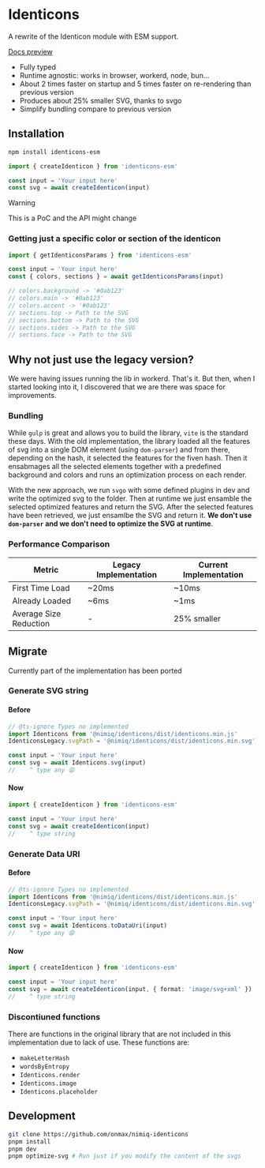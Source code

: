 # Identicons

A rewrite of the Identicon module with ESM support.

[Docs preview](https://deploy-preview-78--developer-center.netlify.app/build/ui/identicons#nimiq-identicons)

- Fully typed
- Runtime agnostic: works in browser, workerd, node, bun...
- About 2 times faster on startup and 5 times faster on re-rendering than previous version
- Produces about 25% smaller SVG, thanks to svgo
- Simplify bundling compare to previous version

## Installation

```bash
npm install identicons-esm
```

```ts
import { createIdenticon } from 'identicons-esm'

const input = 'Your input here'
const svg = await createIdenticon(input)
```

> [!WARNING]
> This is a PoC and the API might change

### Getting just a specific color or section of the identicon

```ts
import { getIdenticonsParams } from 'identicons-esm'

const input = 'Your input here'
const { colors, sections } = await getIdenticonsParams(input)

// colors.background -> '#0ab123'
// colors.main -> '#0ab123'
// colors.accent -> '#0ab123'
// sections.top -> Path to the SVG
// sections.bottom -> Path to the SVG
// sections.sides -> Path to the SVG
// sections.face -> Path to the SVG
```

## Why not just use the legacy version?

We were having issues running the lib in workerd. That's it. But then, when I started looking into it, I discovered that we are there was space for improvements.

### Bundling

While `gulp` is great and allows you to build the library, `vite` is the standard these days. With the old implementation, the library loaded all the features of svg into a single DOM element (using `dom-parser`) and from there, depending on the hash, it selected the features for the fiven hash. Then it ensabmages all the selected elements together with a predefined background and colors and runs an optimization process on each render.

With the new approach, we run `svgo` with some defined plugins in dev and write the optimized svg to the folder. Then at runtime we just ensamble the selected optimized features and return the SVG. After the selected features have been retrieved, we just ensamlbe the SVG and return it. **We don't use `dom-parser` and we don't need to optimize the SVG at runtime**.

### Performance Comparison

| Metric                 | Legacy Implementation | Current Implementation |
| ---------------------- | --------------------- | ---------------------- |
| First Time Load        | ~20ms                 | ~10ms                  |
| Already Loaded         | ~6ms                  | ~1ms                   |
| Average Size Reduction | -                     | 25% smaller            |

## Migrate

Currently part of the implementation has been ported

### Generate SVG string

#### Before

```js
// @ts-ignore Types no implemented
import Identicons from '@nimiq/identicons/dist/identicons.min.js'
IdenticonsLegacy.svgPath = '@nimiq/identicons/dist/identicons.min.svg'

const input = 'Your input here'
const svg = await Identicons.svg(input)
//    ^ type any 😩
```

#### Now

```ts
import { createIdenticon } from 'identicons-esm'

const input = 'Your input here'
const svg = await createIdenticon(input)
//    ^ type string
```

### Generate Data URI

#### Before

```js
// @ts-ignore Types no implemented
import Identicons from '@nimiq/identicons/dist/identicons.min.js'
IdenticonsLegacy.svgPath = '@nimiq/identicons/dist/identicons.min.svg'

const input = 'Your input here'
const svg = await Identicons.toDataUri(input)
//    ^ type any 😩
```

#### Now

```ts
import { createIdenticon } from 'identicons-esm'

const input = 'Your input here'
const svg = await createIdenticon(input, { format: 'image/svg+xml' })
//    ^ type string
```

### Discontiuned functions

There are functions in the original library that are not included in this implementation due to lack of use. These functions are:

- `makeLetterHash`
- `wordsByEntropy`
- `Identicons.render`
- `Identicons.image`
- `Identicons.placeholder`

## Development

```bash
git clone https://github.com/onmax/nimiq-identicons
pnpm install
pnpm dev
pnpm optimize-svg # Run just if you modify the content of the svgs
```

